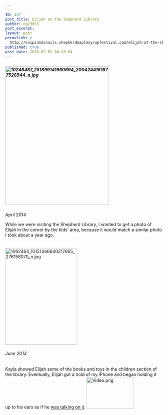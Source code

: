 ```yaml
---
---
ID: 137
post_title: Elijah at the Shepherd Library
author: ng23055
post_excerpt:
layout: post
permalink: >
  http://snipsandsnails.shepherdmaplesyrupfestival.com/elijah-at-the-shepherd-library
published: true
post_date: 2018-02-02 04:28:04
---
```

<h5></h5>
<h5><img title="" src="http://snipsandsnails.shepherdmaplesyrupfestival.com/wp-content/uploads/2018/02/10246487_251899141660694_2004244161877526544_n.jpg.jpeg" alt="10246487_251899141660694_2004244161877526544_n.jpg" width="332" height="442" /></h5>
April 2014

While we were visiting the Shepherd Library, I wanted to get a photo of Elijah in the corner by the kids’ area, because it would match a similar photo I took about a year ago.
<h5></h5>
<h6></h6>
<img title="" src="http://snipsandsnails.shepherdmaplesyrupfestival.com/wp-content/uploads/2018/02/1062464_10151446640217665_276158070_n.jpg.jpeg" alt="1062464_10151446640217665_276158070_n.jpg" width="230" height="309" />
<h6>June 2013</h6>
Kayla showed Elijah some of the books and toys in the children section of the library. Eventually, Elijah got a hold of my iPhone and began holding it up to his ears as if he <a href="https://www.youtube.com/watch?v=GzxvCkRuK-k">was talking on it</a>.

<img title="" src="http://snipsandsnails.shepherdmaplesyrupfestival.com/wp-content/uploads/2018/02/Video.png.png" alt="Video.png" width="152" height="101" />